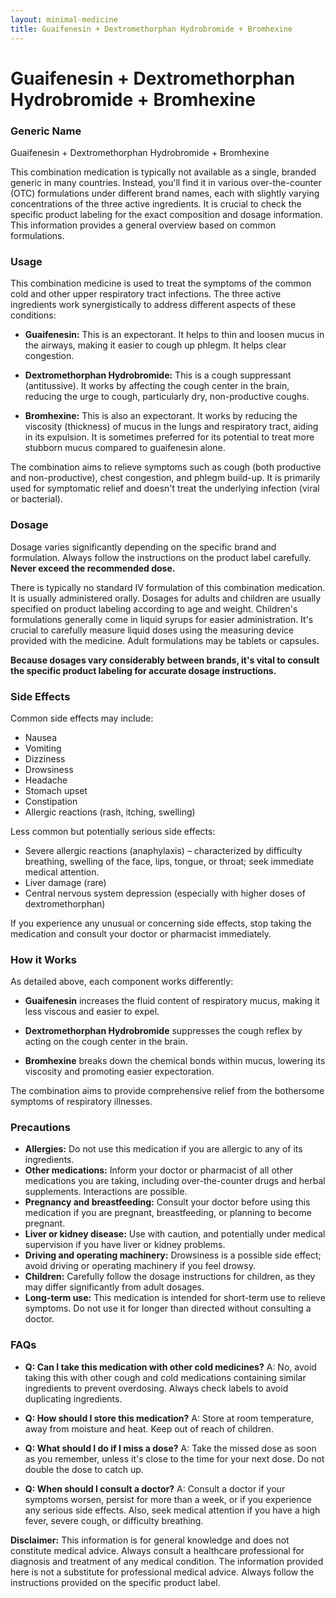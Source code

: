 ```yaml
---
layout: minimal-medicine
title: Guaifenesin + Dextromethorphan Hydrobromide + Bromhexine
---
```


# Guaifenesin + Dextromethorphan Hydrobromide + Bromhexine
### Generic Name
Guaifenesin + Dextromethorphan Hydrobromide + Bromhexine

This combination medication is typically not available as a single, branded generic in many countries.  Instead, you'll find it in various over-the-counter (OTC) formulations under different brand names, each with slightly varying concentrations of the three active ingredients.  It is crucial to check the specific product labeling for the exact composition and dosage information.  This information provides a general overview based on common formulations.

### Usage
This combination medicine is used to treat the symptoms of the common cold and other upper respiratory tract infections.  The three active ingredients work synergistically to address different aspects of these conditions:

* **Guaifenesin:** This is an expectorant. It helps to thin and loosen mucus in the airways, making it easier to cough up phlegm.  It helps clear congestion.

* **Dextromethorphan Hydrobromide:** This is a cough suppressant (antitussive). It works by affecting the cough center in the brain, reducing the urge to cough, particularly dry, non-productive coughs.

* **Bromhexine:** This is also an expectorant.  It works by reducing the viscosity (thickness) of mucus in the lungs and respiratory tract, aiding in its expulsion. It is sometimes preferred for its potential to treat more stubborn mucus compared to guaifenesin alone.


The combination aims to relieve symptoms such as cough (both productive and non-productive), chest congestion, and phlegm build-up.  It is primarily used for symptomatic relief and doesn't treat the underlying infection (viral or bacterial).

### Dosage
Dosage varies significantly depending on the specific brand and formulation.  Always follow the instructions on the product label carefully.  **Never exceed the recommended dose.**

There is typically no standard IV formulation of this combination medication.  It is usually administered orally.  Dosages for adults and children are usually specified on product labeling according to age and weight.  Children's formulations generally come in liquid syrups for easier administration.  It's crucial to carefully measure liquid doses using the measuring device provided with the medicine.  Adult formulations may be tablets or capsules.

**Because dosages vary considerably between brands, it's vital to consult the specific product labeling for accurate dosage instructions.**

### Side Effects

Common side effects may include:

* Nausea
* Vomiting
* Dizziness
* Drowsiness
* Headache
* Stomach upset
* Constipation
* Allergic reactions (rash, itching, swelling)

Less common but potentially serious side effects:

* Severe allergic reactions (anaphylaxis) – characterized by difficulty breathing, swelling of the face, lips, tongue, or throat; seek immediate medical attention.
* Liver damage (rare)
* Central nervous system depression (especially with higher doses of dextromethorphan)

If you experience any unusual or concerning side effects, stop taking the medication and consult your doctor or pharmacist immediately.


### How it Works
As detailed above, each component works differently:

* **Guaifenesin** increases the fluid content of respiratory mucus, making it less viscous and easier to expel.

* **Dextromethorphan Hydrobromide** suppresses the cough reflex by acting on the cough center in the brain.

* **Bromhexine** breaks down the chemical bonds within mucus, lowering its viscosity and promoting easier expectoration.


The combination aims to provide comprehensive relief from the bothersome symptoms of respiratory illnesses.


### Precautions

* **Allergies:** Do not use this medication if you are allergic to any of its ingredients.
* **Other medications:**  Inform your doctor or pharmacist of all other medications you are taking, including over-the-counter drugs and herbal supplements.  Interactions are possible.
* **Pregnancy and breastfeeding:** Consult your doctor before using this medication if you are pregnant, breastfeeding, or planning to become pregnant.
* **Liver or kidney disease:** Use with caution, and potentially under medical supervision if you have liver or kidney problems.
* **Driving and operating machinery:** Drowsiness is a possible side effect; avoid driving or operating machinery if you feel drowsy.
* **Children:** Carefully follow the dosage instructions for children, as they may differ significantly from adult dosages.
* **Long-term use:** This medication is intended for short-term use to relieve symptoms. Do not use it for longer than directed without consulting a doctor.

### FAQs

* **Q: Can I take this medication with other cold medicines?** A: No, avoid taking this with other cough and cold medications containing similar ingredients to prevent overdosing. Always check labels to avoid duplicating ingredients.

* **Q: How should I store this medication?** A: Store at room temperature, away from moisture and heat. Keep out of reach of children.

* **Q: What should I do if I miss a dose?** A:  Take the missed dose as soon as you remember, unless it's close to the time for your next dose. Do not double the dose to catch up.

* **Q: When should I consult a doctor?** A: Consult a doctor if your symptoms worsen, persist for more than a week, or if you experience any serious side effects.  Also, seek medical attention if you have a high fever, severe cough, or difficulty breathing.

**Disclaimer:** This information is for general knowledge and does not constitute medical advice.  Always consult a healthcare professional for diagnosis and treatment of any medical condition.  The information provided here is not a substitute for professional medical advice.  Always follow the instructions provided on the specific product label.
